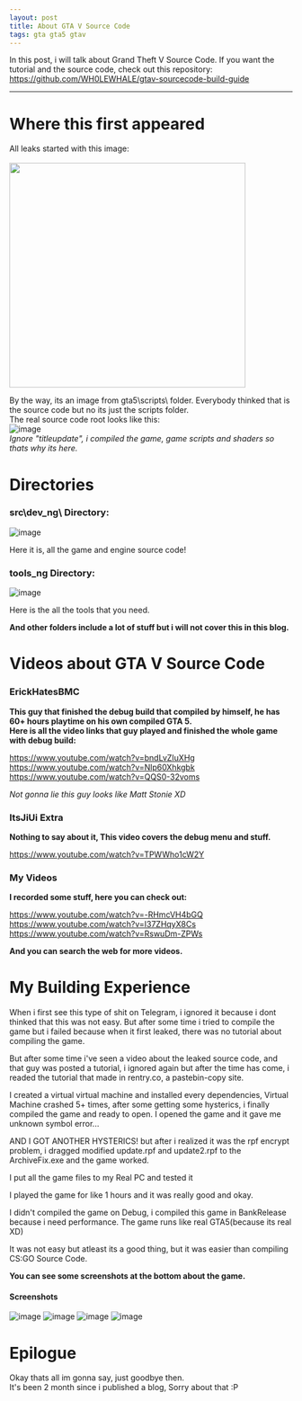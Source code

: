 ```yaml
---
layout: post
title: About GTA V Source Code
tags: gta gta5 gtav
---
```


In this post, i will talk about Grand Theft V Source Code.
If you want the tutorial and the source code, check out this repository: https://github.com/WH0LEWHALE/gtav-sourcecode-build-guide

---

# Where this first appeared

All leaks started with this image:<br><br>
<img src="https://github.com/WH0LEWHALE/WH0LEWHALE.github.io/assets/146978592/69f05d2b-65a7-4344-985f-79a8c6cee96d" width="420" height="400">

By the way, its an image from gta5\scripts\ folder. Everybody thinked that is the source code but no its just the scripts folder.<br>
The real source code root looks like this:<br>
![image](https://github.com/WH0LEWHALE/WH0LEWHALE.github.io/assets/146978592/0b44bf4c-596a-44e8-b6c0-51f4947cda87)<br>
*Ignore "titleupdate", i compiled the game, game scripts and shaders so thats why its here.*

# Directories

### src\dev_ng\ Directory:
![image](https://github.com/WH0LEWHALE/WH0LEWHALE.github.io/assets/146978592/506402e3-a700-4642-a6bf-b438704dfec8)

Here it is, all the game and engine source code!

### tools_ng Directory:
![image](https://github.com/WH0LEWHALE/WH0LEWHALE.github.io/assets/146978592/de1163c4-76fd-4e12-aeb9-4e7400345bc2)

Here is the all the tools that you need. 

**And other folders include a lot of stuff but i will not cover this in this blog.**

# Videos about GTA V Source Code

### ErickHatesBMC

**This guy that finished the debug build that compiled by himself, he has 60+ hours playtime on his own compiled GTA 5.<br>
Here is all the video links that guy played and finished the whole game with debug build:**

https://www.youtube.com/watch?v=bndLvZIuXHg<br>
https://www.youtube.com/watch?v=Nlp60Xhkgbk<br>
https://www.youtube.com/watch?v=QQS0-32voms

*Not gonna lie this guy looks like Matt Stonie XD*

### ItsJiUi Extra

**Nothing to say about it, This video covers the debug menu and stuff.**

https://www.youtube.com/watch?v=TPWWho1cW2Y

### My Videos

**I recorded some stuff, here you can check out:**

https://www.youtube.com/watch?v=-RHmcVH4bGQ<br>
https://www.youtube.com/watch?v=I37ZHqyX8Cs<br>
https://www.youtube.com/watch?v=RswuDm-ZPWs

**And you can search the web for more videos.**

# My Building Experience

When i first see this type of shit on Telegram, i ignored it because i dont thinked that this was not easy. But after some time i tried to compile the game but i failed because when it first leaked, there was no tutorial about compiling the game.

But after some time i've seen a video about the leaked source code, and that guy was posted a tutorial, i ignored again but after the time has come, i readed the tutorial that made in rentry.co, a pastebin-copy site.

I created a virtual virtual machine and installed every dependencies, Virtual Machine crashed 5+ times, after some getting some hysterics, i finally compiled the game and ready to open. I opened the game and it gave me unknown symbol error...

AND I GOT ANOTHER HYSTERICS! but after i realized it was the rpf encrypt problem, i dragged modified update.rpf and update2.rpf to the ArchiveFix.exe and the game worked.

I put all the game files to my Real PC and tested it

I played the game for like 1 hours and it was really good and okay.

I didn't compiled the game on Debug, i compiled this game in BankRelease because i need performance. The game runs like real GTA5(because its real XD)

It was not easy but atleast its a good thing, but it was easier than compiling CS:GO Source Code.

**You can see some screenshots at the bottom about the game.**

#### Screenshots
![image](https://github.com/WH0LEWHALE/gtav-sourcecode-build-guide/assets/146978592/bbda2dd9-eb61-482b-a55b-02496440b643)
![image](https://github.com/WH0LEWHALE/gtav-sourcecode-build-guide/assets/146978592/6441d5d0-6393-41a1-80c1-f1afe8b03119)
![image](https://github.com/WH0LEWHALE/gtav-sourcecode-build-guide/assets/146978592/c17a2097-13db-49e0-ba4d-b86cec4c74bc)
![image](https://github.com/WH0LEWHALE/gtav-sourcecode-build-guide/assets/146978592/d4ad19d4-b1ce-49f8-a653-b16b70227c93)

# Epilogue

Okay thats all im gonna say, just goodbye then.<br>
It's been 2 month since i published a blog, Sorry about that :P 
